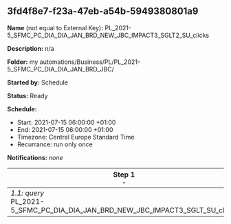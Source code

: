 ## 3fd4f8e7-f23a-47eb-a54b-5949380801a9

**Name** (not equal to External Key)**:** PL_2021-5_SFMC_PC_DIA_DIA_JAN_BRD_NEW_JBC_IMPACT3_SGLT2_SU_clicks

**Description:** n/a

**Folder:** my automations/Business/PL/PL_2021-5_SFMC_PC_DIA_DIA_JAN_BRD_JBC/

**Started by:** Schedule

**Status:** Ready

**Schedule:**

* Start: 2021-07-15 06:00:00 +01:00
* End: 2021-07-15 06:00:00 +01:00
* Timezone: Central Europe Standard Time
* Recurrance: run only once

**Notifications:** _none_


| Step 1<br>_<small>-</small>_ |
| --- |
| _1.1: query_<br>PL_2021-5_SFMC_PC_DIA_DIA_JAN_BRD_NEW_JBC_IMPACT3_SGLT_SU_clicks |

